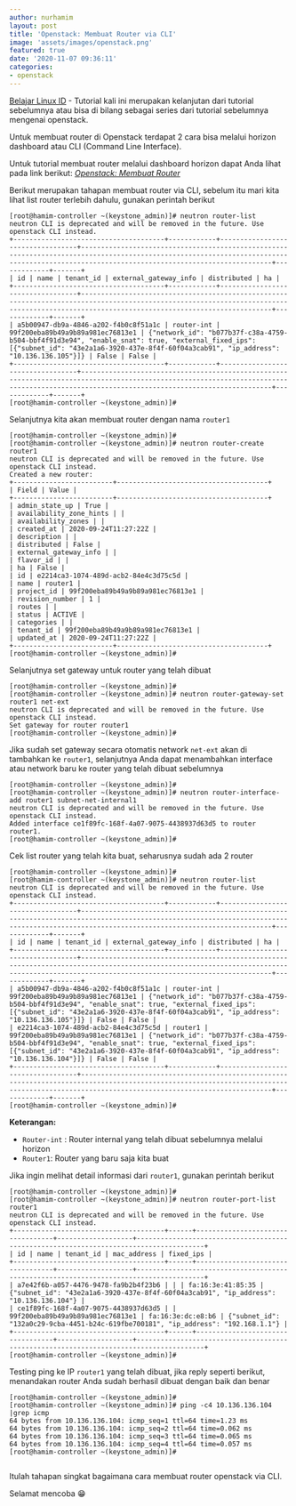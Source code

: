 ```yaml
---
author: nurhamim
layout: post
title: 'Openstack: Membuat Router via CLI'
image: 'assets/images/openstack.png'
featured: true
date: '2020-11-07 09:36:11'
categories:
- openstack
---
```


[Belajar Linux ID](/) - Tutorial kali ini merupakan kelanjutan dari tutorial sebelumnya atau bisa di bilang sebagai series dari tutorial sebelumnya mengenai openstack.

Untuk membuat router di Openstack terdapat 2 cara bisa melalui horizon dashboard atau CLI (Command Line Interface).

Untuk tutorial membuat router melalui dashboard horizon dapat Anda lihat pada link berikut: _[Openstack: Membuat Router](/openstack-membuat-router/)_

Berikut merupakan tahapan membuat router via CLI, sebelum itu mari kita lihat list router terlebih dahulu, gunakan perintah berikut

<!--kg-card-begin: markdown-->

    [root@hamim-controller ~(keystone_admin)]# neutron router-list
    neutron CLI is deprecated and will be removed in the future. Use openstack CLI instead.
    +--------------------------------------+------------+----------------------------------+--------------------------------------------------------------------------------------------------------------------------------------------------------------------------------------------+-------------+-------+
    | id | name | tenant_id | external_gateway_info | distributed | ha |
    +--------------------------------------+------------+----------------------------------+--------------------------------------------------------------------------------------------------------------------------------------------------------------------------------------------+-------------+-------+
    | a5b00947-db9a-4846-a202-f4b0c8f51a1c | router-int | 99f200eba89b49a9b89a981ec76813e1 | {"network_id": "b077b37f-c38a-4759-b504-bbf4f91d3e94", "enable_snat": true, "external_fixed_ips": [{"subnet_id": "43e2a1a6-3920-437e-8f4f-60f04a3cab91", "ip_address": "10.136.136.105"}]} | False | False |
    +--------------------------------------+------------+----------------------------------+--------------------------------------------------------------------------------------------------------------------------------------------------------------------------------------------+-------------+-------+
    [root@hamim-controller ~(keystone_admin)]#

<!--kg-card-end: markdown-->

Selanjutnya kita akan membuat router dengan nama `router1`

<!--kg-card-begin: markdown-->

    [root@hamim-controller ~(keystone_admin)]#
    [root@hamim-controller ~(keystone_admin)]# neutron router-create router1
    neutron CLI is deprecated and will be removed in the future. Use openstack CLI instead.
    Created a new router:
    +-------------------------+--------------------------------------+
    | Field | Value |
    +-------------------------+--------------------------------------+
    | admin_state_up | True |
    | availability_zone_hints | |
    | availability_zones | |
    | created_at | 2020-09-24T11:27:22Z |
    | description | |
    | distributed | False |
    | external_gateway_info | |
    | flavor_id | |
    | ha | False |
    | id | e2214ca3-1074-489d-acb2-84e4c3d75c5d |
    | name | router1 |
    | project_id | 99f200eba89b49a9b89a981ec76813e1 |
    | revision_number | 1 |
    | routes | |
    | status | ACTIVE |
    | categories | |
    | tenant_id | 99f200eba89b49a9b89a981ec76813e1 |
    | updated_at | 2020-09-24T11:27:22Z |
    +-------------------------+--------------------------------------+
    [root@hamim-controller ~(keystone_admin)]#

<!--kg-card-end: markdown-->

Selanjutnya set gateway untuk router yang telah dibuat

<!--kg-card-begin: markdown-->

    [root@hamim-controller ~(keystone_admin)]#
    [root@hamim-controller ~(keystone_admin)]# neutron router-gateway-set router1 net-ext
    neutron CLI is deprecated and will be removed in the future. Use openstack CLI instead.
    Set gateway for router router1
    [root@hamim-controller ~(keystone_admin)]#

<!--kg-card-end: markdown-->

Jika sudah set gateway secara otomatis network `net-ext` akan di tambahkan ke `router1`, selanjutnya Anda dapat menambahkan interface atau network baru ke router yang telah dibuat sebelumnya

<!--kg-card-begin: markdown-->

    [root@hamim-controller ~(keystone_admin)]#
    [root@hamim-controller ~(keystone_admin)]# neutron router-interface-add router1 subnet-net-internal1
    neutron CLI is deprecated and will be removed in the future. Use openstack CLI instead.
    Added interface ce1f89fc-168f-4a07-9075-4438937d63d5 to router router1.
    [root@hamim-controller ~(keystone_admin)]#

<!--kg-card-end: markdown-->

Cek list router yang telah kita buat, seharusnya sudah ada 2 router

<!--kg-card-begin: markdown-->

    [root@hamim-controller ~(keystone_admin)]#
    [root@hamim-controller ~(keystone_admin)]# neutron router-list
    neutron CLI is deprecated and will be removed in the future. Use openstack CLI instead.
    +--------------------------------------+------------+----------------------------------+--------------------------------------------------------------------------------------------------------------------------------------------------------------------------------------------+-------------+-------+
    | id | name | tenant_id | external_gateway_info | distributed | ha |
    +--------------------------------------+------------+----------------------------------+--------------------------------------------------------------------------------------------------------------------------------------------------------------------------------------------+-------------+-------+
    | a5b00947-db9a-4846-a202-f4b0c8f51a1c | router-int | 99f200eba89b49a9b89a981ec76813e1 | {"network_id": "b077b37f-c38a-4759-b504-bbf4f91d3e94", "enable_snat": true, "external_fixed_ips": [{"subnet_id": "43e2a1a6-3920-437e-8f4f-60f04a3cab91", "ip_address": "10.136.136.105"}]} | False | False |
    | e2214ca3-1074-489d-acb2-84e4c3d75c5d | router1 | 99f200eba89b49a9b89a981ec76813e1 | {"network_id": "b077b37f-c38a-4759-b504-bbf4f91d3e94", "enable_snat": true, "external_fixed_ips": [{"subnet_id": "43e2a1a6-3920-437e-8f4f-60f04a3cab91", "ip_address": "10.136.136.104"}]} | False | False |
    +--------------------------------------+------------+----------------------------------+--------------------------------------------------------------------------------------------------------------------------------------------------------------------------------------------+-------------+-------+
    [root@hamim-controller ~(keystone_admin)]#

<!--kg-card-end: markdown-->

**Keterangan:**

- `Router-int` : Router internal yang telah dibuat sebelumnya melalui horizon
- `Router1`: Router yang baru saja kita buat

Jika ingin melihat detail informasi dari `router1`, gunakan perintah berikut

<!--kg-card-begin: markdown-->

    [root@hamim-controller ~(keystone_admin)]#
    [root@hamim-controller ~(keystone_admin)]# neutron router-port-list router1
    neutron CLI is deprecated and will be removed in the future. Use openstack CLI instead.
    +--------------------------------------+------+----------------------------------+-------------------+---------------------------------------------------------------------------------------+
    | id | name | tenant_id | mac_address | fixed_ips |
    +--------------------------------------+------+----------------------------------+-------------------+---------------------------------------------------------------------------------------+
    | a7e42f6b-a057-4476-9478-fa9b2b4f23b6 | | | fa:16:3e:41:85:35 | {"subnet_id": "43e2a1a6-3920-437e-8f4f-60f04a3cab91", "ip_address": "10.136.136.104"} |
    | ce1f89fc-168f-4a07-9075-4438937d63d5 | | 99f200eba89b49a9b89a981ec76813e1 | fa:16:3e:dc:e8:b6 | {"subnet_id": "132a0c29-9cba-4451-b24c-619fbe700181", "ip_address": "192.168.1.1"} |
    +--------------------------------------+------+----------------------------------+-------------------+---------------------------------------------------------------------------------------+
    [root@hamim-controller ~(keystone_admin)]#

<!--kg-card-end: markdown-->

Testing ping ke IP `router1` yang telah dibuat, jika reply seperti berikut, menandakan router Anda sudah berhasil dibuat dengan baik dan benar

<!--kg-card-begin: markdown-->

    [root@hamim-controller ~(keystone_admin)]#
    [root@hamim-controller ~(keystone_admin)]# ping -c4 10.136.136.104 |grep icmp
    64 bytes from 10.136.136.104: icmp_seq=1 ttl=64 time=1.23 ms
    64 bytes from 10.136.136.104: icmp_seq=2 ttl=64 time=0.062 ms
    64 bytes from 10.136.136.104: icmp_seq=3 ttl=64 time=0.065 ms
    64 bytes from 10.136.136.104: icmp_seq=4 ttl=64 time=0.057 ms
    [root@hamim-controller ~(keystone_admin)]#

<!--kg-card-end: markdown--><figure class="kg-card kg-image-card kg-width-wide"><img src="/content/images/2020/11/1.png" class="kg-image" alt srcset="/content/images/size/w600/2020/11/1.png 600w, /content/images/size/w1000/2020/11/1.png 1000w, /content/images/size/w1600/2020/11/1.png 1600w, /content/images/2020/11/1.png 1762w" sizes="(min-width: 1200px) 1200px"></figure>

Itulah tahapan singkat bagaimana cara membuat router openstack via CLI.

Selamat mencoba 😁

